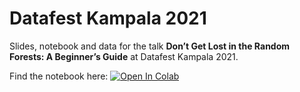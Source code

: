 # Datafest Kampala 2021
Slides, notebook and data for the talk **Don’t Get Lost in the Random Forests: A Beginner’s Guide** at Datafest Kampala 2021.

Find the notebook here: [![Open In Colab](https://colab.research.google.com/assets/colab-badge.svg)](http://colab.research.google.com/github/MosesBomera/DatafestKampala2021/blob/main/Datafest_Kampala_2021.ipynb)
